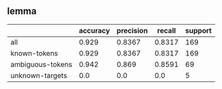 
## lemma

|                  | accuracy | precision | recall | support |
|------------------|----------|-----------|--------|---------|
| all              | 0.929    | 0.8367    | 0.8317 | 169     |
| known-tokens     | 0.929    | 0.8367    | 0.8317 | 169     |
| ambiguous-tokens | 0.942    | 0.869     | 0.8591 | 69      |
| unknown-targets  | 0.0      | 0.0       | 0.0    | 5       |

